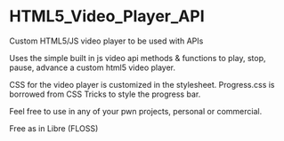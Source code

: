 # HTML5_Video_Player_API
Custom HTML5/JS video player to be used with APIs

Uses the simple built in js video api methods & functions to play, stop, pause, advance a custom html5 video player.

CSS for the video player is customized in the stylesheet. Progress.css is borrowed from CSS Tricks to style the progress bar.

Feel free to use in any of your pwn projects, personal or commercial. 

Free as in Libre (FLOSS)
